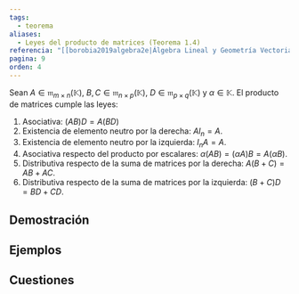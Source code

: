 ```yaml
---
tags:
  - teorema
aliases:
  - Leyes del producto de matrices (Teorema 1.4)
referencia: "[[borobia2019algebra2e|Álgebra Lineal y Geometría Vectorial (2a ed)]]"
pagina: 9
orden: 4
---
```

Sean $A \in \mathfrak{m}_{m \times n}(\mathbb{K})$, $B,C \in \mathfrak{m}_{n \times p}(\mathbb{K})$, $D \in \mathfrak{m}_{p \times q}(\mathbb{K})$ y $\alpha \in \mathbb{K}$. El producto de matrices cumple las leyes:
1. Asociativa: $(AB)D = A(BD)$
2. Existencia de elemento neutro por la derecha: $AI_n = A$.
3. Existencia de elemento neutro por la izquierda: $I_nA = A$.
4. Asociativa respecto del producto por escalares: $\alpha(AB) = (\alpha A)B = A(\alpha B)$.
5. Distributiva respecto de la suma de matrices por la derecha: $A(B+C) = AB + AC$.
6. Distributiva respecto de la suma de matrices por la izquierda: $(B+C)D = BD + CD$.

## Demostración

## Ejemplos

## Cuestiones
